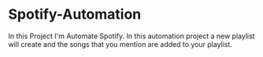 # Spotify-Automation

In this Project I'm Automate Spotify.
In this automation project a new playlist will create and the songs that you mention are added to your playlist.   
